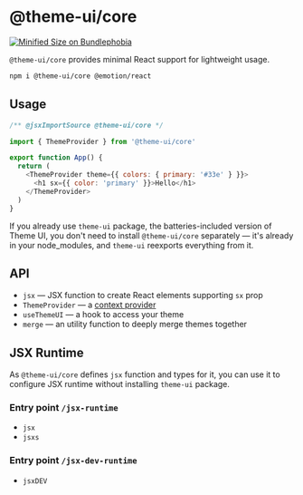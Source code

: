 # @theme-ui/core

[![Minified Size on Bundlephobia](https://badgen.net/bundlephobia/minzip/@theme-ui/core)](https://bundlephobia.com/package/@theme-ui/core)

`@theme-ui/core` provides minimal React support for lightweight usage.

```sh
npm i @theme-ui/core @emotion/react
```

## Usage

```js
/** @jsxImportSource @theme-ui/core */

import { ThemeProvider } from '@theme-ui/core'

export function App() {
  return (
    <ThemeProvider theme={{ colors: { primary: '#33e' } }}>
      <h1 sx={{ color: 'primary' }}>Hello</h1>
    </ThemeProvider>
  )
}
```

If you already use `theme-ui` package, the batteries-included version of Theme
UI, you don't need to install `@theme-ui/core` separately — it's already in your
node_modules, and `theme-ui` reexports everything from it.

## API

- `jsx` — JSX function to create React elements supporting `sx` prop
- `ThemeProvider` — a [context provider](https://reactjs.org/docs/context.html)
- `useThemeUI` — a hook to access your theme
- `merge` — an utility function to deeply merge themes together

## JSX Runtime

As `@theme-ui/core` defines `jsx` function and types for it, you can use it to
configure JSX runtime without installing `theme-ui` package.

### Entry point `/jsx-runtime`

- `jsx`
- `jsxs`

### Entry point `/jsx-dev-runtime`

- `jsxDEV`
